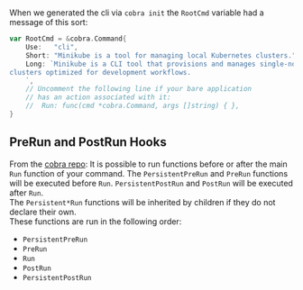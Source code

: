 #

When we generated the cli via `cobra init` the `RootCmd` variable had a message
of this sort:
```go
var RootCmd = &cobra.Command{
    Use:   "cli",
    Short: "Minikube is a tool for managing local Kubernetes clusters.",
    Long: `Minikube is a CLI tool that provisions and manages single-node Kubernetes
clusters optimized for development workflows.
    `,
    // Uncomment the following line if your bare application
    // has an action associated with it:
    //  Run: func(cmd *cobra.Command, args []string) { },
}
```


## PreRun and PostRun Hooks
From the [cobra repo](https://github.com/spf13/cobra):
It is possible to run functions before or after the main `Run` function of your command. 
The `PersistentPreRun` and `PreRun` functions will be executed before `Run`. 
`PersistentPostRun` and `PostRun` will be executed after `Run`.  
The `Persistent*Run` functions will be inherited by children if they do not declare their own.  
These functions are run in the following order:

- `PersistentPreRun`
- `PreRun`
- `Run`
- `PostRun`
- `PersistentPostRun`
